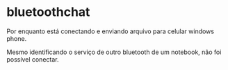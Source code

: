 # bluetoothchat

Por enquanto está conectando e enviando arquivo para celular windows phone.

Mesmo identificando o serviço de outro bluetooth de um notebook, não foi possível conectar.

